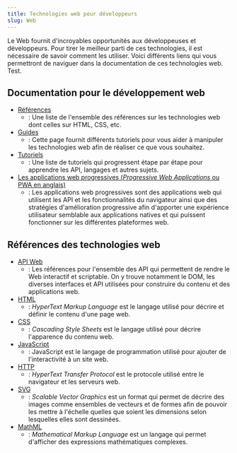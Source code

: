```yaml
---
title: Technologies web pour développeurs
slug: Web
---
```


Le Web fournit d'incroyables opportunités aux développeuses et développeurs. Pour tirer le meilleur parti de ces technologies, il est nécessaire de savoir comment les utiliser. Voici différents liens qui vous permettront de naviguer dans la documentation de ces technologies web. Test.

## Documentation pour le développement web

- [Références](/fr/docs/Web)
  - : Une liste de l'ensemble des références sur les technologies web dont celles sur HTML, CSS, etc.
- [Guides](/fr/docs/Web/Guide)
  - : Cette page fournit différents tutoriels pour vous aider à manipuler les technologies web afin de réaliser ce que vous souhaitez.
- [Tutoriels](/fr/docs/Web/Tutorials)
  - : Une liste de tutoriels qui progressent étape par étape pour apprendre les API, langages et autres sujets.
- [Les applications web progressives (_Progressive Web Applications_ ou PWA en anglais)](/fr/docs/Web/Progressive_web_apps)
  - : Les applications web progressives sont des applications web qui utilisent les API et les fonctionnalités du navigateur ainsi que des stratégies d'amélioration progressive afin d'apporter une expérience utilisateur semblable aux applications natives et qui puissent fonctionner sur les différentes plateformes web.

## Références des technologies web

- [API Web](/fr/docs/Web/API)
  - : Les références pour l'ensemble des API qui permettent de rendre le Web interactif et scriptable. On y trouve notamment le DOM, les diverses interfaces et API utilisées pour construire du contenu et des applications web.
- [HTML](/fr/docs/Web/HTML)
  - : _HyperText Markup Language_ est le langage utilisé pour décrire et définir le contenu d'une page web.
- [CSS](/fr/docs/Web/CSS)
  - : _Cascading Style Sheets_ est le langage utilisé pour décrire l'apparence du contenu web.
- [JavaScript](/fr/docs/Web/JavaScript)
  - : JavaScript est le langage de programmation utilisé pour ajouter de l'interactivité à un site web.
- [HTTP](/fr/docs/Web/HTTP)
  - : _HyperText Transfer Protocol_ est le protocole utilisé entre le navigateur et les serveurs web.
- [SVG](/fr/docs/Web/SVG)
  - : _Scalable Vector Graphics_ est un format qui permet de décrire des images comme ensembles de vecteurs et de formes afin de pouvoir les mettre à l'échelle quelles que soient les dimensions selon lesquelles elles sont dessinées.
- [MathML](/fr/docs/Web/MathML)
  - : _Mathematical Markup Language_ est un langage qui permet d'afficher des expressions mathématiques complexes.
